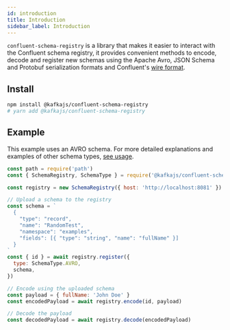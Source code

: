 ```yaml
---
id: introduction
title: Introduction
sidebar_label: Introduction
---
```


`confluent-schema-registry` is a library that makes it easier to interact with the Confluent schema registry, it provides convenient methods to encode, decode and register new schemas using the Apache Avro, JSON Schema and Protobuf serialization formats and Confluent's [wire format](https://docs.confluent.io/current/schema-registry/docs/serializer-formatter.html#wire-format).

## Install

```sh
npm install @kafkajs/confluent-schema-registry
# yarn add @kafkajs/confluent-schema-registry
```

## Example

This example uses an AVRO schema. For more detailed explanations and examples of other schema types, [see usage](./usage.md).

```js
const path = require('path')
const { SchemaRegistry, SchemaType } = require('@kafkajs/confluent-schema-registry')

const registry = new SchemaRegistry({ host: 'http://localhost:8081' })

// Upload a schema to the registry
const schema = `
  {
    "type": "record",
    "name": "RandomTest",
    "namespace": "examples",
    "fields": [{ "type": "string", "name": "fullName" }]
  }
`
const { id } = await registry.register({
  type: SchemaType.AVRO,
  schema,
})

// Encode using the uploaded schema
const payload = { fullName: 'John Doe' }
const encodedPayload = await registry.encode(id, payload)

// Decode the payload
const decodedPayload = await registry.decode(encodedPayload)
```
